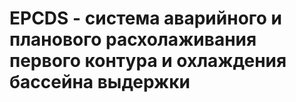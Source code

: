 # EPCDS - система аварийного и планового расхолаживания первого контура и охлаждения бассейна выдержки
